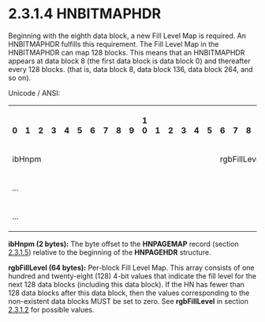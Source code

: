 <html dir="LTR" xmlns:mshelp="http://msdn.microsoft.com/mshelp" xmlns:ddue="http://ddue.schemas.microsoft.com/authoring/2003/5" xmlns:xlink="http://www.w3.org/1999/xlink" xmlns:tool="http://www.microsoft.com/tooltip">
    <head>
        <meta http-equiv="Content-Type" content="text/html; CHARSET=utf-8"></meta>
        <meta name="save" content="history"></meta>
        <title>2.3.1.4 HNBITMAPHDR</title>
        <xml>
            <mshelp:toctitle title="2.3.1.4 HNBITMAPHDR"></mshelp:toctitle>
            <mshelp:rltitle title="[MS-PST]: HNBITMAPHDR"></mshelp:rltitle>
            <mshelp:keyword index="A" term="822e2327-b29d-4ec4-91be-45637a438d40"></mshelp:keyword>
            <mshelp:attr name="DCSext.ContentType" value="open specification"></mshelp:attr>
            <mshelp:attr name="AssetID" value="822e2327-b29d-4ec4-91be-45637a438d40"></mshelp:attr>
            <mshelp:attr name="TopicType" value="kbRef"></mshelp:attr>
            <mshelp:attr name="DCSext.Title" value="[MS-PST]: HNBITMAPHDR" />
        </xml>
    </head>
    <body>
        <div id="header">
            <h1 class="heading">2.3.1.4 HNBITMAPHDR</h1>
        </div>
        <div id="mainSection">
            <div id="mainBody">
                <div id="allHistory" class="saveHistory"></div>
                <div id="sectionSection0" class="section" name="collapseableSection">
                    

<p>Beginning with the eighth data block, a new Fill Level Map
is required. An HNBITMAPHDR fulfills this requirement. The Fill Level Map in
the HNBITMAPHDR can map 128 blocks. This means that an HNBITMAPHDR appears at
data block 8 (the first data block is data block 0) and thereafter every 128
blocks. (that is, data block 8, data block 136, data block 264, and so on).</p>

<p>Unicode / ANSI:</p>

<table>
 <tr>
  <th><p><br>0</p></th>
  <th><p><br>1</p></th>
  <th><p><br>2</p></th>
  <th><p><br>3</p></th>
  <th><p><br>4</p></th>
  <th><p><br>5</p></th>
  <th><p><br>6</p></th>
  <th><p><br>7</p></th>
  <th><p><br>8</p></th>
  <th><p><br>9</p></th>
  <th><p>1<br>0</p></th>
  <th><p><br>1</p></th>
  <th><p><br>2</p></th>
  <th><p><br>3</p></th>
  <th><p><br>4</p></th>
  <th><p><br>5</p></th>
  <th><p><br>6</p></th>
  <th><p><br>7</p></th>
  <th><p><br>8</p></th>
  <th><p><br>9</p></th>
  <th><p>2<br>0</p></th>
  <th><p><br>1</p></th>
  <th><p><br>2</p></th>
  <th><p><br>3</p></th>
  <th><p><br>4</p></th>
  <th><p><br>5</p></th>
  <th><p><br>6</p></th>
  <th><p><br>7</p></th>
  <th><p><br>8</p></th>
  <th><p><br>9</p></th>
  <th><p>3<br>0</p></th>
  <th><p><br>1</p></th>
 </tr>
 <tr>
  <td colspan="16">
  <p>ibHnpm</p>
  </td>
  <td colspan="16">
  <p>rgbFillLevel
  (64 bytes)</p>
  </td>
 </tr>
 <tr>
  <td colspan="32">
  <p>...</p>
  </td>
 </tr>
 <tr>
  <td colspan="32">
  <p>...</p>
  </td>
 </tr>
</table>

<p><b>ibHnpm (2 bytes):</b> The byte offset to the <b>HNPAGEMAP</b>
record (section <a href="291653c0-b347-4c5b-ba41-85ad780b4ba4.htm">2.3.1.5</a>)
relative to the beginning of the <b>HNPAGEHDR</b> structure.</p>

<p><b>rgbFillLevel (64 bytes):</b> Per-block Fill Level
Map. This array consists of one hundred and twenty-eight (128) 4-bit values
that indicate the fill level for the next 128 data blocks (including this data
block). If the HN has fewer than 128 data blocks after this data block, then the
values corresponding to the non-existent data blocks MUST be set to zero. See <b>rgbFillLevel</b>
in section <a href="8e4ae05c-3c24-4103-b7e5-ffef6f244834.htm">2.3.1.2</a> for
possible values.</p>
                </div>
            </div>
        </div>
    </body>
</html>